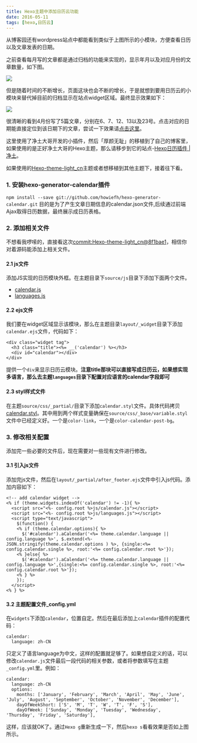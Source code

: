 ```yaml
---
title: Hexo主题中添加日历云功能
date: 2016-05-11
tags: [hexo,日历云]
---
```


从博客园还有wordpress站点中都能看到类似于上图所示的小模块，方便查看日历以及文章发表的日期。

之前查看每月写的文章都是通过归档的功能来实现的，显示年月以及对应月份的文章数量，如下图。

![](/image/hexo/calendar02.png)

但是随着时间的不断增长，页面这块也会不断的增长，于是就想到要用日历云的小模块来替代掉目前的归档显示在站点widget区域。最终显示效果如下：

![](/image/hexo/calendar03.png)

很清晰的看到4月份写了5篇文章，分别在6、7、12、13以及23号。点击对应的日期能直接定位到该日期下的文章，尝试一下效果请[点击这里](http://lupeng.me)。

这里使用了净土大哥开发的小插件，然后「厚颜无耻」的移植到了自己的博客里，如果使用的是正好净土大哥的Hexo主题，那么请移步到它的站点-[Hexo日历插件 | 净土](http://howiefh.github.io/2016/04/29/hexo-s-calendar-plugin/?utm_source=tuicool&utm_medium=referral)。

如果使用的[Hexo-theme-light_cn](https://github.com/pengloo53/Hexo-theme-light_cn)主题或者想移植到其他主题下，接着往下看。

### 1. 安装hexo-generator-calendar插件
`npm install --save git://github.com/howiefh/hexo-generator-calendar.git`
目的是为了产生文章日期信息的calendar.json文件,后续通过前端Ajax取得日历数据，最终展示成日历表格。

### 2. 添加相关文件
不想看我啰嗦的，直接看这次[commit:Hexo-theme-light_cn@8f1bae1](https://github.com/pengloo53/Hexo-theme-light_cn/commit/8f1bae1dc138fdb1ceb658e00bb6c71e803fbe51)，相信你对着源码能添加上相关文件。

#### 2.1 js文件
添加JS实现的日历模块外框。在主题目录下`source/js`目录下添加下面两个文件。
- [calendar.js](https://github.com/pengloo53/Hexo-theme-light_cn/tree/master/source/js)
- [languages.js](https://github.com/pengloo53/Hexo-theme-light_cn/tree/master/source/js)

#### 2.2 ejs文件
我们要在widget区域显示该模块，那么在主题目录`layout/_widget`目录下添加`calendar.ejs`文件，代码如下：

```
<div class="widget tag">
  <h3 class="title"><%= __('calendar') %></h3>
  <div id="calendar"></div>
</div>
```
提供一个`div`来显示日历云模块。__注意title那块可以直接写成日历云，如果想实现多语言，那么去主题`languages`目录下配置对应语言的calendar字段即可__

#### 2.3 styl样式文件
在主题`source/css/_partial/`目录下添加`calendar.styl`文件。具体代码拷贝[calendar.styl](https://github.com/pengloo53/Hexo-theme-light_cn/blob/master/source/css/_partial/calendar.styl)。其中用到两个样式变量确保在`source/css/_base/variable.styl`文件中已经定义好。一个是`color-link`，一个是`color-calendar-post-bg`。

### 3. 修改相关配置
添加完一些必要的文件后，现在需要对一些现有文件进行修改。
#### 3.1 引入js文件
添加完js文件，然后在`layout/_partial/after_footer.ejs`文件中引入js代码。添加内容如下：

```
<!-- add calendar widget -->
<% if (theme.widgets.indexOf('calendar') != -1){ %>
  <script src="<%- config.root %>js/calendar.js"></script>
  <script src="<%- config.root %>js/languages.js"></script>
  <script type="text/javascript">
    $(function() {
    <% if (theme.calendar.options){ %>
      $('#calendar').aCalendar('<%= theme.calendar.language || config.language %>', $.extend(<%- JSON.stringify(theme.calendar.options ) %>, {single:<%= config.calendar.single %>, root:'<%= config.calendar.root %>'});
    <% }else{ %>
      $('#calendar').aCalendar('<%= theme.calendar.language || config.language %>',{single:<%= config.calendar.single %>, root:'<%= config.calendar.root %>'});
    <% } %>
    });
  </script>
<% } %>
```

#### 3.2 主题配置文件_config.yml
在`widgets`下添加`calendar`，位置自定。然后在最后添加上`calendar`插件的配置代码：

```
calendar:
  language: zh-CN
```

只定义了语言language为中文，这样的配置就足够了。如果想自定义的话，可以修改`calendar.js`文件最后一段代码的相关参数，或者将参数填写在主题`_config.yml`里。例如：

```
calendar:
  language: zh-CN
  options:
    months: ['January', 'February', 'March', 'April', 'May', 'June', 'July', 'August', 'September', 'October', 'November', 'December'],
    dayOfWeekShort: ['S', 'M', 'T', 'W', 'T', 'F', 'S'],
    dayOfWeek: ['Sunday', 'Monday', 'Tuesday', 'Wednesday', 'Thursday', 'Friday', 'Saturday'],
```

这样，应该就OK了。通过`Hexo g`重新生成一下，然后`hexo s`看看效果是否如上图所示。